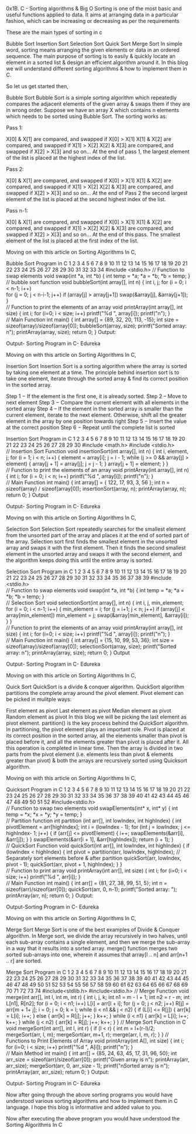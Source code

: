 0x1B. C - Sorting algorithms & Big O
Sorting is one of the most basic and useful functions applied to data. It aims at arranging data in a particular fashion, which can be increasing or decreasing as per the requirements


These are the main types of sorting in c

Bubble Sort
Insertion Sort
Selection Sort
Quick Sort
Merge Sort
In simple word, sorting means arranging the given elements or data in an ordered sequence. The main purpose of sorting is to easily & quickly locate an element in a sorted list & design an efficient algorithm around it. In this blog we will understand different sorting algorithms & how to implement them in C.

So let us get started then,

Bubble Sort
Bubble Sort is a simple sorting algorithm which repeatedly compares the adjacent elements of the given array & swaps them if they are in wrong order.
Suppose we have an array X which contains n elements which needs to be sorted using Bubble Sort. The sorting works as:

Pass 1:

 X[0] & X[1] are compared, and swapped if X[0] > X[1]
 X[1] & X[2] are compared, and swapped if X[1] > X[2]
 X[2] & X[3] are compared, and swapped if X[2] > X[3] and so on…
At the end of pass 1, the largest element of the list is placed at the highest index of the list.

Pass 2:

X[0] & X[1] are compared, and swapped if X[0] > X[1]
X[1] & X[2] are compared, and swapped if X[1] > X[2]
X[2] & X[3] are compared, and swapped if X[2] > X[3] and so on…
At the end of Pass 2 the second largest element of the list is placed at the second highest index of the list.

Pass n-1:

X[0] & X[1] are compared, and swapped if X[0] > X[1]
X[1] & X[2] are compared, and swapped if X[1] > X[2]
X[2] & X[3] are compared, and swapped if X[2] > X[3] and so on…
At the end of this pass. The smallest element of the list is placed at the first index of the list.

Moving on with this article on Sorting Algorithms In C,

Bubble Sort Program in C
1
2
3
4
5
6
7
8
9
10
11
12
13
14
15
16
17
18
19
20
21
22
23
24
25
26
27
28
29
30
31
32
33
34
#include <stdio.h> 
// Function to swap elements 
void swap(int *a, int *b) 
{ 
int temp = *a; 
*a = *b; 
*b = temp; 
}  
// bubble sort function
void bubbleSort(int array[], int n) 
{ 
int i, j; 
for (i = 0; i < n-1; i++)       
for (j = 0; j < n-i-1; j++) if (array[j] > array[j+1]) 
swap(&array[j], &array[j+1]); 
}   
// Function to print the elements of an array
void printArray(int array[], int size) 
{ 
int i; 
for (i=0; i < size; i++) 
printf("%d ", array[i]); 
printf("n"); 
}   
// Main Function
int main() 
{ 
int array[] = {89, 32, 20, 113, -15}; 
int size = sizeof(array)/sizeof(array[0]); 
bubbleSort(array, size); 
printf("Sorted array: n"); 
printArray(array, size); 
return 0; 
}
Output:

Output- Sorting Program in C- Edureka

Moving on with this article on Sorting Algorithms In C,

Insertion Sort
Insertion Sort is a sorting algorithm where the array is sorted by taking one element at a time. The principle behind insertion sort is to take one element, iterate through the sorted array & find its correct position in the sorted array.

Step 1 − If the element is the first one, it is already sorted.
Step 2 – Move to next element
Step 3 − Compare the current element with all elements in the sorted array
Step 4 – If the element in the sorted array is smaller than the current element, iterate to the next element. Otherwise, shift all the greater element in the array by one position towards right
Step 5 − Insert the value at the correct position
Step 6 − Repeat until the complete list is sorted

Insertion Sort Program in C
1
2
3
4
5
6
7
8
9
10
11
12
13
14
15
16
17
18
19
20
21
22
23
24
25
26
27
28
29
30
#include <math.h> 
#include <stdio.h>   
// Insertion Sort Function
void insertionSort(int array[], int n) 
{ 
int i, element, j; 
for (i = 1; i < n; i++) { element = array[i]; j = i - 1; while (j >= 0 && array[j] > element) { 
array[j + 1] = array[j]; 
j = j - 1; 
} 
array[j + 1] = element; 
} 
}   
// Function to print the elements of an array
void printArray(int array[], int n) 
{ 
int i; 
for (i = 0; i < n; i++) 
printf("%d ", array[i]); 
printf("n"); 
}  
// Main Function 
int main() 
{ 
int array[] = { 122, 17, 93, 3, 56 }; 
int n = sizeof(array) / sizeof(array[0]); 
insertionSort(array, n); 
printArray(array, n); 
return 0; 
}
Output

Output- Sorting Program in C- Edureka

Moving on with this article on Sorting Algorithms In C,

Selection Sort
Selection Sort repeatedly searches for the smallest element from the unsorted part of the array and places it at the end of sorted part of the array. Selection sort first finds the smallest element in the unsorted array and swaps it with the first element. Then it finds the second smallest element in the unsorted array and swaps it with the second element, and the algorithm keeps doing this until the entire array is sorted.

Selection Sort Program in C
1
2
3
4
5
6
7
8
9
10
11
12
13
14
15
16
17
18
19
20
21
22
23
24
25
26
27
28
29
30
31
32
33
34
35
36
37
38
39
#include <stdio.h>  
// Function to swap elements
void swap(int *a, int *b) 
{ 
int temp = *a; 
*a = *b; 
*b = temp; 
}   
// Selection Sort
void selectionSort(int array[], int n) 
{ 
int i, j, min_element; 
for (i = 0; i < n-1; i++) 
{
min_element = i; 
for (j = i+1; j < n; j++) 
if (array[j] < array[min_element]) 
min_element = j; 
swap(&array[min_element], &array[i]); 
} 
}   
// Function to print the elements of an array
void printArray(int array[], int size) 
{ 
int i; 
for (i=0; i < size; i++) 
printf("%d ", array[i]); 
printf("n"); 
}   
// Main Function
int main() 
{ 
int array[] = {15, 10, 99, 53, 36}; 
int size = sizeof(array)/sizeof(array[0]); 
selectionSort(array, size); 
printf("Sorted array: n"); 
printArray(array, size); 
return 0; 
}
Output

Output- Sorting Program in C- Edureka

Moving on with this article on Sorting Algorithms In C,

Quick Sort
QuickSort is a divide & conquer algorithm. QuickSort algorithm partitions the complete array around the pivot element. Pivot element can be picked in mulitple ways:

First element as pivot
Last element as pivot
Median element as pivot
Random element as pivot
In this blog we will be picking the last element as pivot element.
partition() is the key process behind the QuickSort algorithm. In partitioning, the pivot element plays an important role. Pivot is placed at its correct position in the sorted array, all the elements smaller than pivot is placed before it, and all the elements greater than pivot is placed after it. All this operation is completed in linear time.
Then the array is divided in two parts from the pivot element (i.e. elements less than pivot & elements greater than pivot) & both the arrays are recursively sorted using Quicksort algorithm.

Moving on with this article on Sorting Algorithms In C,

Quicksort Program in C
1
2
3
4
5
6
7
8
9
10
11
12
13
14
15
16
17
18
19
20
21
22
23
24
25
26
27
28
29
30
31
32
33
34
35
36
37
38
39
40
41
42
43
44
45
46
47
48
49
50
51
52
#include<stdio.h>  
// Function to swap two elements 
void swapElements(int* x, int* y) 
{ 
int temp = *x; 
*x = *y; 
*y = temp; 
}   
// Partition function
int partition (int arr[], int lowIndex, int highIndex) 
{ 
int pivotElement = arr[highIndex];
int i = (lowIndex - 1); 
for (int j = lowIndex; j <= highIndex- 1; j++) 
{ 
if (arr[j] <= pivotElement) 
{ 
i++; 
swapElements(&arr[i], &arr[j]); 
} 
} 
swapElements(&arr[i + 1], &arr[highIndex]); 
return (i + 1); 
}   
// QuickSort Function
void quickSort(int arr[], int lowIndex, int highIndex) 
{ 
if (lowIndex < highIndex) 
{ 
int pivot = partition(arr, lowIndex, highIndex); 
// Separately sort elements before & after partition 
quickSort(arr, lowIndex, pivot - 1); 
quickSort(arr, pivot + 1, highIndex); 
} 
}   
// Function to print array
void printArray(int arr[], int size) 
{ 
int i; 
for (i=0; i < size; i++) 
printf("%d ", arr[i]); 
}   
// Main Function 
int main() 
{ 
int arr[] = {81, 27, 38, 99, 51, 5}; 
int n = sizeof(arr)/sizeof(arr[0]); 
quickSort(arr, 0, n-1); 
printf("Sorted array: "); 
printArray(arr, n); 
return 0; 
}
Output:

Output-Sorting Program in C- Edureka

Moving on with this article on Sorting Algorithms In C,

Merge Sort
Merge Sort is one of the best examples of Divide & Conquer algorithm. In Merge sort, we divide the array recursively in two halves, until each sub-array contains a single element, and then we merge the sub-array in a way that it results into a sorted array. merge() function merges two sorted sub-arrays into one, wherein it assumes that array[l .. n] and arr[n+1 .. r] are sorted.

Merge Sort Program in C
1
2
3
4
5
6
7
8
9
10
11
12
13
14
15
16
17
18
19
20
21
22
23
24
25
26
27
28
29
30
31
32
33
34
35
36
37
38
39
40
41
42
43
44
45
46
47
48
49
50
51
52
53
54
55
56
57
58
59
60
61
62
63
64
65
66
67
68
69
70
71
72
73
74
#include<stdlib.h> 
#include<stdio.h> 
// Merge Function
void merge(int arr[], int l, int m, int r) 
{ 
int i, j, k; 
int n1 = m - l + 1; 
int n2 =  r - m; 
int L[n1], R[n2]; 
for (i = 0; i < n1; i++) 
L[i] = arr[l + i]; 
for (j = 0; j < n2; j++) 
R[j] = arr[m + 1+ j]; 
i = 0; 
j = 0; 
k = l; 
while (i < n1 && j < n2) 
{ 
if (L[i] <= R[j]) 
{ 
arr[k] = L[i]; 
i++; 
} 
else
{ 
arr[k] = R[j]; 
j++; 
} 
k++; 
} 
while (i < n1) 
{ 
arr[k] = L[i]; 
i++; 
k++; 
} 
while (j < n2) 
{ 
arr[k] = R[j]; 
j++; 
k++; 
} 
}
// Merge Sort Function in C 
void mergeSort(int arr[], int l, int r) 
{ 
if (l < r) 
{ 
int m = l+(r-l)/2; 
mergeSort(arr, l, m); 
mergeSort(arr, m+1, r); 
merge(arr, l, m, r); 
} 
} 
// Functions to Print Elements of Array
void printArray(int A[], int size) 
{ 
int i; 
for (i=0; i < size; i++) 
printf("%d ", A[i]); 
printf("n"); 
}   
// Main Method
int main() 
{ 
int arr[] = {85, 24, 63, 45, 17, 31, 96, 50}; 
int arr_size = sizeof(arr)/sizeof(arr[0]); 
printf("Given array is n"); 
printArray(arr, arr_size); 
mergeSort(arr, 0, arr_size - 1); 
printf("nSorted array is n"); 
printArray(arr, arr_size); 
return 0; 
}
Output:

Output- Sorting Program in C- Edureka

Now after going through the above sorting programs you would have understood various sorting algorithms and how to implement them in C language. I hope this blog is informative and added value to you.

Now after executing the above program you would have understood the Sorting Algorithms In C
